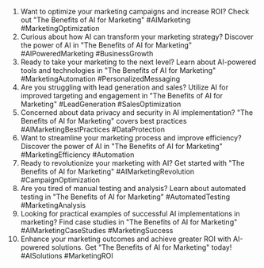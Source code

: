 1. Want to optimize your marketing campaigns and increase ROI? Check out "The Benefits of AI for Marketing" #AIMarketing #MarketingOptimization
2. Curious about how AI can transform your marketing strategy? Discover the power of AI in "The Benefits of AI for Marketing" #AIPoweredMarketing #BusinessGrowth
3. Ready to take your marketing to the next level? Learn about AI-powered tools and technologies in "The Benefits of AI for Marketing" #MarketingAutomation #PersonalizedMessaging
4. Are you struggling with lead generation and sales? Utilize AI for improved targeting and engagement in "The Benefits of AI for Marketing" #LeadGeneration #SalesOptimization
5. Concerned about data privacy and security in AI implementation? "The Benefits of AI for Marketing" covers best practices #AIMarketingBestPractices #DataProtection
6. Want to streamline your marketing process and improve efficiency? Discover the power of AI in "The Benefits of AI for Marketing" #MarketingEfficiency #Automation
7. Ready to revolutionize your marketing with AI? Get started with "The Benefits of AI for Marketing" #AIMarketingRevolution #CampaignOptimization
8. Are you tired of manual testing and analysis? Learn about automated testing in "The Benefits of AI for Marketing" #AutomatedTesting #MarketingAnalysis
9. Looking for practical examples of successful AI implementations in marketing? Find case studies in "The Benefits of AI for Marketing" #AIMarketingCaseStudies #MarketingSuccess
10. Enhance your marketing outcomes and achieve greater ROI with AI-powered solutions. Get "The Benefits of AI for Marketing" today! #AISolutions #MarketingROI
